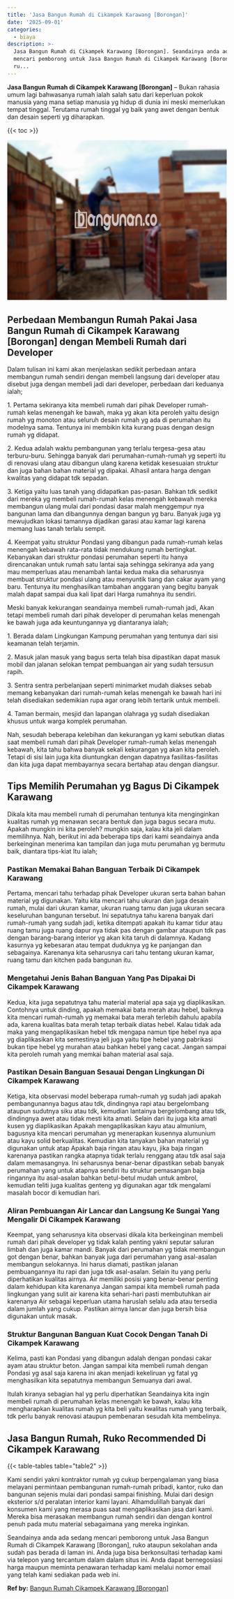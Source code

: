 ```yaml
---
title: 'Jasa Bangun Rumah di Cikampek Karawang [Borongan]'
date: '2025-09-01'
categories:
  - biaya
description: >-
  Jasa Bangun Rumah di Cikampek Karawang [Borongan]. Seandainya anda ada sedang
  mencari pemborong untuk Jasa Bangun Rumah di Cikampek Karawang [Borongan],
  ru...
---
```


**Jasa Bangun Rumah di Cikampek Karawang \[Borongan\]** – Bukan rahasia umum lagi bahwasanya rumah ialah salah satu dari keperluan pokok manusia yang mana setiap manusia yg hidup di dunia ini meski memerlukan tempat tinggal. Terutama rumah tinggal yg baik yang awet dengan bentuk dan desain seperti yg diharapkan.

{{< toc >}}

![Jasa Bangun Rumah di Cikampek Karawang [Borongan]](/images/borong-bangunan-32.png)

## Perbedaan Membangun Rumah Pakai Jasa Bangun Rumah di Cikampek Karawang \[Borongan\] dengan Membeli Rumah dari Developer

Dalam tulisan ini kami akan menjelaskan sedikit perbedaan antara membangun rumah sendiri dengan membeli langsung dari developer atau disebut juga dengan membeli jadi dari developer, perbedaan dari keduanya ialah;

1\. Pertama sekiranya kita membeli rumah dari pihak Developer rumah-rumah kelas menengah ke bawah, maka yg akan kita peroleh yaitu design rumah yg monoton atau seluruh desain rumah yg ada di perumahan itu modelnya sama. Tentunya ini membikin kita kurang puas dengan design rumah yg didapat.

2\. Kedua adalah waktu pembangunan yang terlalu tergesa-gesa atau terburu-buru. Sehingga banyak dari perumahan-rumah-rumah yg seperti itu di renovasi ulang atau dibangun ulang karena ketidak kesesuaian struktur dan juga bahan bahan material yg dipakai. Alhasil antara harga dengan kwalitas yang didapat tdk sepadan.

3\. Ketiga yaitu luas tanah yang didapatkan pas-pasan. Bahkan tdk sedikit dari mereka yg membeli rumah-rumah kelas menengah kebawah mereka membangun ulang mulai dari pondasi dasar malah menggempur nya bangunan lama dan dibangunnya dengan bangun yg baru. Banyak juga yg mewujudkan lokasi tamannya dijadikan garasi atau kamar lagi karena memang luas tanah terlalu sempit.

4\. Keempat yaitu struktur Pondasi yang dibangun pada rumah-rumah kelas menengah kebawah rata-rata tidak mendukung rumah bertingkat. Kebanyakan dari struktur pondasi perumahan seperti itu hanya direncanakan untuk rumah satu lantai saja sehingga sekiranya ada yang mau memperluas atau menambah lantai kedua maka dia seharusnya membuat struktur pondasi ulang atau menyuntik tiang dan cakar ayam yang baru. Tentunya itu menghasilkan tambahan anggaran yang begitu banyak malah dapat sampai dua kali lipat dari Harga rumahnya itu sendiri.

Meski banyak kekurangan seandainya membeli rumah-rumah jadi, Akan tetapi membeli rumah dari pihak developer di perumahan kelas menengah ke bawah juga ada keuntungannya yg diantaranya ialah;

1\. Berada dalam Lingkungan Kampung perumahan yang tentunya dari sisi keamanan telah terjamin.

2\. Masuk jalan masuk yang bagus serta telah bisa dipastikan dapat masuk mobil dan jalanan selokan tempat pembuangan air yang sudah tersusun rapih.

3\. Sentra sentra perbelanjaan seperti minimarket mudah diakses sebab memang kebanyakan dari rumah-rumah kelas menengah ke bawah hari ini telah disediakan sedemikian rupa agar orang lebih tertarik untuk membeli.

4\. Taman bermain, mesjid dan lapangan olahraga yg sudah disediakan khusus untuk warga komplek perumahan.

Nah, sesudah beberapa kelebihan dan kekurangan yg kami sebutkan diatas saat membeli rumah dari pihak Developer rumah-rumah kelas menengah kebawah, kita tahu bahwa banyak sekali kekurangan yg akan kita peroleh. Tetapi di sisi lain juga kita diuntungkan dengan dapatnya fasilitas-fasilitas dan kita juga dapat membayarnya secara bertahap atau dengan diangsur.

## Tips Memilih Perumahan yg Bagus Di Cikampek Karawang

Dikala kita mau membeli rumah di perumahan tentunya kita menginginkan kualitas rumah yg menawan secara bentuk dan juga bagus secara mutu. Apakah mungkin ini kita peroleh? mungkin saja, kalau kita jeli dalam memilihnya. Nah, berikut ini ada beberapa tips dari kami seandainya anda berkeinginan menerima kan tampilan dan juga mutu perumahan yg bermutu baik, diantara tips-kiat Itu ialah;

### Pastikan Memakai Bahan Banguan Terbaik Di Cikampek Karawang

Pertama, mencari tahu terhadap pihak Developer ukuran serta bahan bahan material yg digunakan. Yaitu kita mencari tahu ukuran dan juga desain rumah, mulai dari ukuran kamar, ukuran ruang tamu dan juga ukuran secara keseluruhan bangunan tersebut. Ini sepatutnya tahu karena banyak dari rumah-rumah yang sudah jadi, ketika ditempati apakah itu kamar tidur atau ruang tamu juga ruang dapur nya tidak pas dengan gambar ataupun tdk pas dengan barang-barang interior yg akan kita taruh di dalamnya. Kadang kasurnya yg kebesaran atau tempat duduknya yg ke panjangan dan sebagainya. Karenanya kita seharusnya cari tahu tentang ukuran kamar, ruang tamu dan kitchen pada bangunan itu.

### Mengetahui Jenis Bahan Banguan Yang Pas Dipakai Di Cikampek Karawang

Kedua, kita juga sepatutnya tahu material material apa saja yg diaplikasikan. Contohnya untuk dinding, apakah memakai bata merah atau hebel, baiknya kita mencari rumah-rumah yg memakai bata merah terlebih dahulu apabila ada, karena kualitas bata merah tetap terbaik diatas hebel. Kalau tidak ada maka yang mengaplikasikan hebel tdk mengapa namun tipe hebel nya apa yg diaplikasikan kita semestinya jeli juga yaitu tipe hebel yang pabrikasi bukan tipe hebel yg murahan atau bahkan hebel yang cacat. Jangan sampai kita peroleh rumah yang memkai bahan material asal saja.

### Pastikan Desain Banguan Sesauai Dengan Lingkungan Di Cikampek Karawang

Ketiga, kita observasi model beberapa rumah-rumah yg sudah jadi apakah pembangunannya bagus atau tdk, dindingnya rapi atau bergelombang ataupun sudutnya siku atau tdk, kemudian lantainya bergelombang atau tdk, dindingnya awet atau tidak mesti kita amati. Selain dari itu juga kita amati kusen yg diaplikasikan Apakah mengaplikasikan kayu atau almunium, bagusnya kita mencari perumahan yg menerapkan kusennya alumunium atau kayu solid berkualitas. Kemudian kita tanyakan bahan material yg digunakan untuk atap Apakah baja ringan atau kayu, jika baja ringan karenanya pastikan rangka atapnya tidak terlalu renggang atau tdk asal saja dalam memasangnya. Ini seharusnya benar-benar dipastikan sebab banyak perumahan yang untuk atapnya sendiri itu struktur pemasangan baja ringannya itu asal-asalan bahkan betul-betul mudah untuk ambrol, kemudian teliti juga kualitas genteng yg digunakan agar tdk mengalami masalah bocor di kemudian hari.

### Aliran Pembuangan Air Lancar dan Langsung Ke Sungai Yang Mengalir Di Cikampek Karawang

Keempat, yang seharusnya kita observasi dikala kita berkeinginan membeli rumah dari pihak developer yg tidak kalah penting yakni seputar saluran limbah dan juga kamar mandi. Banyak dari perumahan yg tidak membangun got dengan benar, bahkan banyak juga dari perumahan yang asal-asalan membangun selokannya. Ini harus diamati, pastikan jalanan pembuangannya itu rapi dan juga tdk asal-asalan. Selain itu yang perlu diperhatikan kualitas airnya. Air memiliki posisi yang benar-benar penting dalam kehidupan kita karenanya Jangan sampai kita membeli rumah pada lingkungan yang sulit air karena kita sehari-hari pasti membutuhkan air karenanya Air sebagai keperluan utama haruslah selalu ada atau tersedia dalam jumlah yang cukup. Pastikan airnya lancar dan juga bersih bisa digunakan untuk masak.

### Struktur Bangunan Banguan Kuat Cocok Dengan Tanah Di Cikampek Karawang

Kelima, pasti kan Pondasi yang dibangun adalah dengan pondasi cakar ayam atau struktur beton. Jangan sampai kita membeli rumah dengan Pondasi yg asal saja karena ini akan menjadi kekeliruan yg fatal yg menghasilkan kita sepatutnya membangun Semuanya dari awal.

Itulah kiranya sebagian hal yg perlu diperhatikan Seandainya kita ingin membeli rumah di perumahan kelas menengah ke bawah, kalau kita mengharapkan kualitas rumah yg kita beli yaitu kwalitas rumah yang terbaik, tdk perlu banyak renovasi ataupun pembenaran sesudah kita membelinya.

## Jasa Bangun Rumah, Ruko Recommended Di Cikampek Karawang

{{< table-tables table="table2" >}}

Kami sendiri yakni kontraktor rumah yg cukup berpengalaman yang biasa melayani permintaan pembangunan rumah-rumah pribadi, kantor, ruko dan bangunan sejenis mulai dari pondasi sampai finishing. Mulai dari design eksterior s/d peralatan interior kami layani. Alhamdulillah banyak dari konsumen kami yang merasa puas saat mengaplikasikan jasa dari kami. Mereka bisa merasakan membangun rumah sendiri dan dengan kontrol penuh pada mutu material sebagaimana yang mereka inginkan.

Seandainya anda ada sedang mencari pemborong untuk Jasa Bangun Rumah di Cikampek Karawang \[Borongan\], ruko ataupun sekolahan anda sudah pas berada di laman ini. Anda juga bisa berkonsultasi terhadap kami via telepon yang tercantum dalam dalam situs ini. Anda dapat bernegosiasi harga maupun meminta penawaran terhadap kami melalui nomor email yang telah kami sediakan pada web ini.

**Ref by:** [Bangun Rumah Cikampek Karawang [Borongan]](https://id.wikipedia.org/wiki/Bangun)
